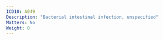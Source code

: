 ```yaml
---
ICD10: A049
Description: "Bacterial intestinal infection, unspecified"
Matters: No
Weight: 0
---
```


